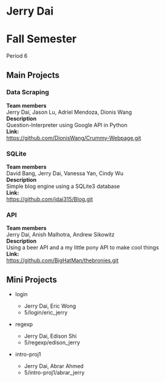 <h1> Jerry Dai </h1>
<h1> Fall Semester </h1>
Period 6

<h2> Main Projects </h2>

<h3> Data Scraping </h3>

<b> Team members </b>
<br>
Jerry Dai, Jason Lu, Adriel Mendoza, Dionis Wang
<br>
<b> Description </b>
<br>
Question-Interpreter using Google API in Python
<br>
<b> Link: </b>
<br>
https://github.com/DionisWang/Crummy-Webpage.git
<br>

<h3> SQLite </h3>

<b> Team members </b>
<br>
David Bang, Jerry Dai, Vanessa Yan, Cindy Wu
<br>
<b> Description </b>
<br>
Simple blog engine using a SQLite3 database
<br>
<b> Link: </b>
<br>
https://github.com/jdai315/Blog.git
<br>

<h3> API </h3>

<b> Team members </b>
<br>
Jerry Dai, Anish Malhotra, Andrew Sikowitz
</br>
<b> Description </b>
<br>
Using a beer API and a my little pony API to make cool things
<br>
<b> Link: </b>
<br>
https://github.com/BigHatMan/thebronies.git
<br>

<h2> Mini Projects </h2>

- login
  - Jerry Dai, Eric Wong
  - 5/login/eric_jerry

- regexp
  - Jerry Dai, Edison Shi
  - 5/regexp/edison_jerry

- intro-proj1
  - Jerry Dai, Abrar Ahmed
  - 5/intro-proj1/abrar_jerry

